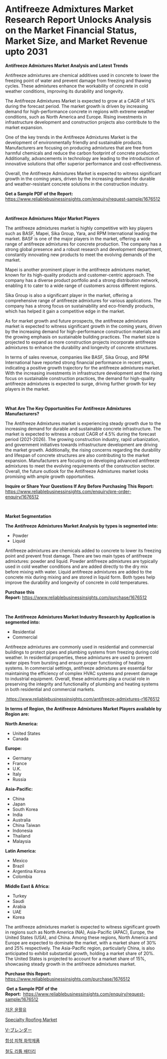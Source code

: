 <p><h1>Antifreeze Admixtures Market Research Report Unlocks Analysis on the Market Financial Status, Market Size, and Market Revenue upto 2031</h1></p><p><strong>Antifreeze Admixtures Market Analysis and Latest Trends</strong></p>
<p><p>Antifreeze admixtures are chemical additives used in concrete to lower the freezing point of water and prevent damage from freezing and thawing cycles. These admixtures enhance the workability of concrete in cold weather conditions, improving its durability and longevity.</p><p>The Antifreeze Admixtures Market is expected to grow at a CAGR of 14% during the forecast period. The market growth is driven by increasing demand for high-performance concrete in regions with extreme weather conditions, such as North America and Europe. Rising investments in infrastructure development and construction projects also contribute to the market expansion.</p><p>One of the key trends in the Antifreeze Admixtures Market is the development of environmentally friendly and sustainable products. Manufacturers are focusing on producing admixtures that are free from harmful chemicals and reduce the carbon footprint of concrete production. Additionally, advancements in technology are leading to the introduction of innovative solutions that offer superior performance and cost-effectiveness.</p><p>Overall, the Antifreeze Admixtures Market is expected to witness significant growth in the coming years, driven by the increasing demand for durable and weather-resistant concrete solutions in the construction industry.</p></p>
<p><strong>Get a Sample PDF of the Report:&nbsp;</strong> <a href="https://www.reliablebusinessinsights.com/enquiry/request-sample/1676512">https://www.reliablebusinessinsights.com/enquiry/request-sample/1676512</a></p>
<p>&nbsp;</p>
<p><strong>Antifreeze Admixtures Major Market Players</strong></p>
<p><p>The antifreeze admixtures market is highly competitive with key players such as BASF, Mapei, Sika Group, Yara, and RPM International leading the market. BASF is one of the major players in the market, offering a wide range of antifreeze admixtures for concrete production. The company has a strong global presence and a robust research and development department, constantly innovating new products to meet the evolving demands of the market.</p><p>Mapei is another prominent player in the antifreeze admixtures market, known for its high-quality products and customer-centric approach. The company has a diverse product portfolio and a strong distribution network, enabling it to cater to a wide range of customers across different regions.</p><p>Sika Group is also a significant player in the market, offering a comprehensive range of antifreeze admixtures for various applications. The company has a strong focus on sustainability and eco-friendly products, which has helped it gain a competitive edge in the market.</p><p>As for market growth and future prospects, the antifreeze admixtures market is expected to witness significant growth in the coming years, driven by the increasing demand for high-performance construction materials and the growing emphasis on sustainable building practices. The market size is projected to expand as more construction projects incorporate antifreeze admixtures to enhance the durability and longevity of concrete structures.</p><p>In terms of sales revenue, companies like BASF, Sika Group, and RPM International have reported strong financial performance in recent years, indicating a positive growth trajectory for the antifreeze admixtures market. With the increasing investments in infrastructure development and the rising focus on sustainable construction practices, the demand for high-quality antifreeze admixtures is expected to surge, driving further growth for key players in the market.</p></p>
<p>&nbsp;</p>
<p><strong>What Are The Key Opportunities For Antifreeze Admixtures Manufacturers?</strong></p>
<p><p>The Antifreeze Admixtures market is experiencing steady growth due to the increasing demand for durable and sustainable concrete infrastructure. The market is expected to witness a robust CAGR of 4.5% during the forecast period (2021-2026). The growing construction industry, rapid urbanization, and government initiatives towards infrastructure development are driving the market growth. Additionally, the rising concerns regarding the durability and lifespan of concrete structures are also contributing to the market expansion. Manufacturers are focusing on developing advanced antifreeze admixtures to meet the evolving requirements of the construction sector. Overall, the future outlook for the Antifreeze Admixtures market looks promising with ample growth opportunities.</p></p>
<p><strong>Inquire or Share Your Questions If Any Before Purchasing This Report:</strong> <a href="https://www.reliablebusinessinsights.com/enquiry/pre-order-enquiry/1676512">https://www.reliablebusinessinsights.com/enquiry/pre-order-enquiry/1676512</a></p>
<p>&nbsp;</p>
<p><strong>Market Segmentation</strong></p>
<p><strong>The Antifreeze Admixtures Market Analysis by types is segmented into:</strong></p>
<p><ul><li>Powder</li><li>Liquid</li></ul></p>
<p><p>Antifreeze admixtures are chemicals added to concrete to lower its freezing point and prevent frost damage. There are two main types of antifreeze admixtures: powder and liquid. Powder antifreeze admixtures are typically used in cold weather conditions and are added directly to the dry mix before mixing with water. Liquid antifreeze admixtures are added to the concrete mix during mixing and are stored in liquid form. Both types help improve the durability and longevity of concrete in cold temperatures.</p></p>
<p><strong>Purchase this Report:&nbsp;</strong><a href="https://www.reliablebusinessinsights.com/purchase/1676512">https://www.reliablebusinessinsights.com/purchase/1676512</a></p>
<p>&nbsp;</p>
<p><strong>The Antifreeze Admixtures Market Industry Research by Application is segmented into:</strong></p>
<p><ul><li>Residential</li><li>Commercial</li></ul></p>
<p><p>Antifreeze admixtures are commonly used in residential and commercial buildings to protect pipes and plumbing systems from freezing during cold weather. In residential properties, these admixtures are used to prevent water pipes from bursting and ensure proper functioning of heating systems. In commercial settings, antifreeze admixtures are essential for maintaining the efficiency of complex HVAC systems and prevent damage to industrial equipment. Overall, these admixtures play a crucial role in preserving the integrity and functionality of plumbing and heating systems in both residential and commercial markets.</p></p>
<p><a href="https://www.reliablebusinessinsights.com/antifreeze-admixtures-r1676512">&nbsp;https://www.reliablebusinessinsights.com/antifreeze-admixtures-r1676512</a></p>
<p><strong>In terms of Region, the Antifreeze Admixtures Market Players available by Region are:</strong></p>
<p>
    <p> <strong> North America: </strong>
        <ul>
            <li>United States</li>
            <li>Canada</li>
        </ul>
        </p> 
    <p> <strong> Europe: </strong>
        <ul>
            <li>Germany</li>
            <li>France</li>
            <li>U.K.</li>
            <li>Italy</li>
            <li>Russia</li>
        </ul>
        </p> 
    <p> <strong> Asia-Pacific: </strong>
        <ul>
            <li>China</li>
            <li>Japan</li>
            <li>South Korea</li>
            <li>India</li>
            <li>Australia</li>
            <li>China Taiwan</li>
            <li>Indonesia</li>
            <li>Thailand</li>
            <li>Malaysia</li>
        </ul>
        </p> 
    <p> <strong> Latin America: </strong>
        <ul>
            <li>Mexico</li>
            <li>Brazil</li>
            <li>Argentina Korea</li>
            <li>Colombia</li>
        </ul>
        </p> 
    <p> <strong> Middle East & Africa: </strong>
        <ul>
            <li>Turkey</li>
            <li>Saudi</li>
            <li>Arabia</li>
            <li>UAE</li>
            <li>Korea</li>
        </ul>
    </p>
    </p>
<p><p>The antifreeze admixtures market is expected to witness significant growth in regions such as North America (NA), Asia-Pacific (APAC), Europe, the United States (USA), and China. Among these regions, North America and Europe are expected to dominate the market, with a market share of 30% and 25% respectively. The Asia-Pacific region, particularly China, is also anticipated to exhibit substantial growth, holding a market share of 20%. The United States is projected to account for a market share of 15%, showcasing steady growth in the antifreeze admixtures market.</p></p>
<p><strong>Purchase this Report: </strong><a href="https://www.reliablebusinessinsights.com/purchase/1676512">https://www.reliablebusinessinsights.com/purchase/1676512</a></p>
<p>&nbsp;<strong>Get a Sample PDF of the Report:&nbsp;&nbsp;</strong><a href="https://www.reliablebusinessinsights.com/enquiry/request-sample/1676512">https://www.reliablebusinessinsights.com/enquiry/request-sample/1676512</a></p>
<p><strong></strong></p>
<p><p><a href="https://github.com/shampaakter36/Market-Research-Report-List-1/blob/main/926041690423.md">저온 윤활유</a></p><p><a href="https://github.com/LaceyZemlak1/Market-Research-Report-List-1/blob/main/specialty-roofing-market.md">Specialty Roofing Market</a></p><p><a href="https://github.com/decker5351/Market-Research-Report-List-1/blob/main/800026599024.md">V-ブレンダー</a></p><p><a href="https://medium.com/@elisamohr1973/%ED%95%A9%EC%84%B1-%EA%B0%80%EC%A3%BD-%ED%99%94%ED%95%99-%EC%A0%9C%ED%92%88-%EC%8B%9C%EC%9E%A5%EC%9D%80-%EC%8B%9C%EC%9E%A5-%EC%A0%90%EC%9C%A0%EC%9C%A8-%ED%81%AC%EA%B8%B0-%EB%B0%8F-2031%EB%85%84%EA%B9%8C%EC%A7%80%EC%9D%98-%EC%98%88%EC%83%81-%EC%98%88%EC%B8%A1%EC%97%90-%EC%B4%88%EC%A0%90%EC%9D%84-%EB%A7%9E%EC%B6%94%EA%B3%A0-%EC%9E%88%EC%8A%B5%EB%8B%88%EB%8B%A4-92af687cd9cd">합성 피혁 화학제품</a></p><p><a href="https://medium.com/@dylanobrien626/%EC%B2%A0%EB%8F%84-%EB%A6%AC%ED%8A%AC-%EC%9D%B4%EC%98%A8-%EB%B0%B0%ED%84%B0%EB%A6%AC-%EC%8B%9C%EC%9E%A5-%EC%8B%9C%EC%9E%A5-cagr-%EC%8B%9C%EC%9E%A5-%EB%8F%99%ED%96%A5-%EB%B0%8F-%EC%84%B1%EC%9E%A5-%EC%A0%84%EB%9E%B5%EC%97%90-%EB%8C%80%ED%95%9C-%ED%86%B5%EC%B0%B0%EB%A0%A5-95cdb12e3237">철도 리튬 배터리</a></p></p>